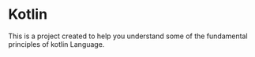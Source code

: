 # Kotlin
This is a project created to help you understand some of the fundamental principles of kotlin Language.

